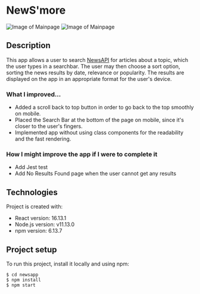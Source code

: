 # NewS'more

![Image of Mainpage](https://github.com/wachka06/dia-co-homework/blob/master/src/img/newsapp1.jpg)
![Image of Mainpage](https://github.com/wachka06/dia-co-homework/blob/master/src/img/newsapp2.jpg)

## Description

This app allows a user to search [NewsAPI](https://newsapi.org/) for articles about a topic, which the user types in a searchbar. The user may then choose a sort option, sorting the news results by date, relevance or popularity. The results are displayed on the app in an appropriate format for the user's device.

### What I improved...

- Added a scroll back to top button in order to go back to the top smoothly on mobile.
- Placed the Search Bar at the bottom of the page on mobile, since it's closer to the user's fingers.
- Implemented app without using class components for the readability and the fast rendering.

### How I might improve the app if I were to complete it

- Add Jest test
- Add No Results Found page when the user cannot get any results

## Technologies

Project is created with:

- React version: 16.13.1
- Node.js version: v11.13.0
- npm version: 6.13.7

## Project setup

To run this project, install it locally and using npm:

```
$ cd newsapp
$ npm install
$ npm start
```
